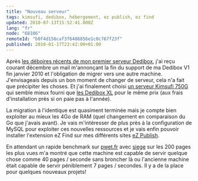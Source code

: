 ```yaml
---
title: "Nouveau serveur"
tags: kimsufi, dedibox, hébergement, ez publish, ez find
updated: 2010-07-13T15:52:41.000Z
lang: "fr"
node: "68106"
remoteId: "b0f4d156caf3f6486856e1c0c767f23f"
published: 2010-01-17T23:42:00+01:00
---
```


Après [les déboires récents de mon premier serveur Dedibox](/post/rip-dedipwet), j'ai reçu courant décembre un mail m'annonçant la fin du support de ma Dedibox V1 fin janvier 2010 et l'obligation de migrer vers une autre machine. J'envisageais depuis un bon moment de changer de serveur, cela n'a fait que précipiter les choses. Et j'ai finalement choisi [un serveur Kimsufi 750G](http://www.kimsufi.com/) qui semble mieux fourni que [les Dedibox XL](http://www.dedibox.fr/dedibox-xl/serveur_dedibox_xl.html) pour le même prix (aux frais d'installation près si on paie pas à l'année).


La migration à l'identique est quasiment terminée mais je compte bien exploiter au mieux les 4Go de RAM (quel changement en comparaison du Go que j'avais avant). Je vais m'intéresser de plus près à la configuration de MySQL pour exploiter ces nouvelles ressources et je vais enfin pouvoir installer l'extension eZ Find sur mes différents sites [eZ Publish](/tag/ez-publish).


En attendant un rapide benchmark sur [pwet.fr]() avec [siege](http://pwet.fr/man/linux/commandes/siege) sur les 200 pages les plus vues m'a montré que cette machine est capable de servir quelque chose comme 40 pages / seconde sans broncher là ou l'ancienne machine était capable de servir péniblement 7 pages / secondes. Il y a de la place pour quelques nouveaux projets!

